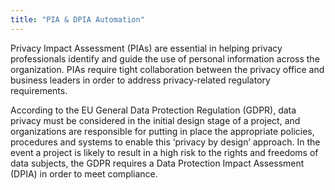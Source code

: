 ```yaml
---
title: "PIA & DPIA Automation"
---
```


Privacy Impact Assessment (PIAs) are essential in helping privacy professionals identify and guide the use of personal information across the organization. PIAs require tight collaboration between the privacy office and business leaders in order to address privacy-related regulatory requirements.

According to the EU General Data Protection Regulation (GDPR), data privacy must be considered in the initial design stage of a project, and organizations are responsible for putting in place the appropriate policies, procedures and systems to enable this ‘privacy by design’ approach. In the event a project is likely to result in a high risk to the rights and freedoms of data subjects, the GDPR requires a Data Protection Impact Assessment (DPIA) in order to meet compliance.

